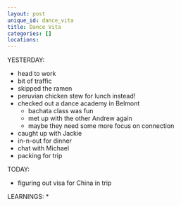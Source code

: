 ```yaml
---
layout: post
unique_id: dance_vita
title: Dance Vita
categories: []
locations: 
---
```


YESTERDAY:
* head to work
* bit of traffic
* skipped the ramen
* peruvian chicken stew for lunch instead!
* checked out a  dance academy in Belmont
  * bachata class was fun
  * met up with the other Andrew again
  * maybe they need some more focus on connection
* caught up with Jackie
* in-n-out for dinner
* chat with Michael
* packing for trip

TODAY:
* figuring out visa for China in trip

LEARNINGS:
* 
